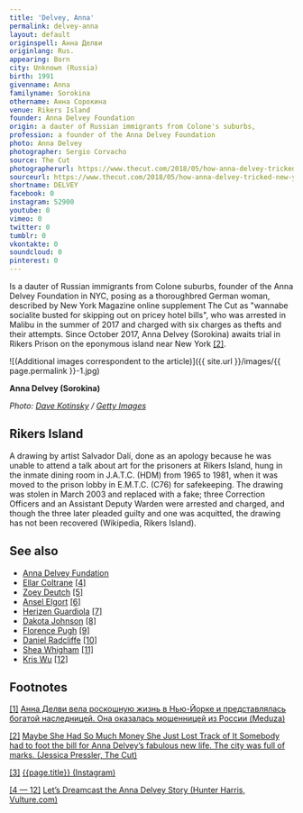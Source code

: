 ```yaml
---
title: 'Delvey, Anna'
permalink: delvey-anna
layout: default
originspell: Анна Делви
originlang: Rus.
appearing: Born
city: Unknown (Russia)
birth: 1991
givenname: Anna
familyname: Sorokina
othername: Анна Сорокина
venue: Rikers Island
founder: Anna Delvey Foundation
origin: a dauter of Russian immigrants from Colone's suburbs,
profession: a founder of the Anna Delvey Foundation
photo: Anna Delvey
photographer: Sergio Corvacho
source: The Cut
photographerurl: https://www.thecut.com/2018/05/how-anna-delvey-tricked-new-york.html
sourceurl: https://www.thecut.com/2018/05/how-anna-delvey-tricked-new-york.html
shortname: DELVEY
facebook: 0
instagram: 52900
youtube: 0
vimeo: 0
twitter: 0
tumblr: 0
vkontakte: 0
soundcloud: 0
pinterest: 0
---
```


<!---
To edit top block see
icon "Meta Data"
on right menu
Full edit instructions
indexmod.gq/edit
-->

Is a dauter of Russian immigrants from Colone suburbs, founder of the Anna Delvey Foundation in NYC, posing as a thoroughbred German woman, described by New York Magazine online supplement The Cut as "wannabe socialite busted for skipping out on pricey hotel bills", who was arrested in Malibu in the summer of 2017 and charged with six charges as thefts and their attempts. Since October 2017, Anna Delvey (Sorokina) awaits trial in Rikers Prison on the eponymous island near New York <span id="a2">[\[2\]](#f2)</span>.

![(Additional images correspondent to the article)]({{ site.url }}/images/{{ page.permalink }}-1.jpg)

**Anna Delvey (Sorokina)**

*Photo: [Dave Kotinsky](https://www.thecut.com/2018/06/anna-delvey-posts-instagram-from-rikers-island.html?fbclid=IwAR18oiZrMU2C_KKYY96IrvJZ6CFw5_xyBSaYlWaSkZfvUVLtJ7DZu6YMJQM) / [Getty Images](https://www.thecut.com/2018/06/anna-delvey-posts-instagram-from-rikers-island.html?fbclid=IwAR18oiZrMU2C_KKYY96IrvJZ6CFw5_xyBSaYlWaSkZfvUVLtJ7DZu6YMJQM)*


## Rikers Island

A drawing by artist Salvador Dalí, done as an apology because he was unable to attend a talk about art for the prisoners at Rikers Island, hung in the inmate dining room in J.A.T.C. (HDM) from 1965 to 1981, when it was moved to the prison lobby in E.M.T.C. (C76) for safekeeping. The drawing was stolen in March 2003 and replaced with a fake; three Correction Officers and an Assistant Deputy Warden were arrested and charged, and though the three later pleaded guilty and one was acquitted, the drawing has not been recovered (Wikipedia, Rikers Island).

## See also

+ [Anna Delvey Fundation](anna-delvey-fundation)
+ [Ellar Coltrane](coltrane-ellar) <span id="a4">[\[4\]](#f4)</span>
+ [Zoey Deutch](deutch-zoey) <span id="a4">[\[5\]](#f4)</span>
+ [Ansel Elgort](elgort-ansel) <span id="a4">[\[6\]](#f4)</span>
+ [Herizen Guardiola](guardiola-herizen) <span id="a4">[\[7\]](#f4)</span>
+ [Dakota Johnson](johnson-dakota) <span id="a4">[\[8\]](#f4)</span>
+ [Florence Pugh](pugh-florence) <span id="a4">[\[9\]](#f4)</span>
+ [Daniel Radcliffe](radcliffe-daniel) <span id="a4">[\[10\]](#f4)</span>
+ [Shea Whigham](whigham-shea) <span id="a4">[\[11\]](#f4)</span>
+ [Kris Wu](wu-kris) <span id="a4">[\[12\]](#f4)</span>

## Footnotes

[[1]](#a1) <span id="f1"></span> [Анна Делви вела роскошную жизнь в Нью-Йорке и представлялась богатой наследницей. Она оказалась мошенницей из России (Meduza)](https://meduza.io/feature/2018/06/03/anna-delvi-vela-roskoshnuyu-zhizn-v-nyu-yorke-sredi-znamenitostey-i-predstavlyalas-bogatoy-naslednitsey-ona-okazalas-moshennitsey-iz-rossii)

[[2]](#a2) <span id="f2"></span> [Maybe She Had So Much Money She Just Lost Track of It Somebody had to foot the bill for Anna Delvey’s fabulous new life. The city was full of marks. (Jessica Pressler, The Cut)](https://www.thecut.com/2018/05/how-anna-delvey-tricked-new-york.html)

[[3]](#a3) <span id="f3"></span> [{{page.title}} (Instagram)](https://www.instagram.com/annadlvv/?utm_source=ig_embed)

[[4 — 12]](#a4) <span id="f4"></span> [Let’s Dreamcast the Anna Delvey Story (Hunter Harris, Vulture.com)](http://www.vulture.com/2018/05/anna-delvey-scammer-movie-dream-cast.html)
